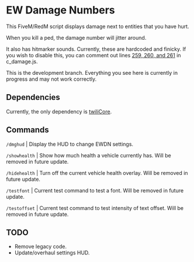 # EW Damage Numbers

This FiveM/RedM script displays damage next to entities that you have hurt.

When you kill a ped, the damage number will jitter around.

It also has hitmarker sounds. Currently, these are hardcoded and finicky. If you wish to disable this, you can comment out lines [259, 260, and 261](https://github.com/elenawinters/ewdamagenumbers/blob/feature/client/c_damage.js#L259-L261) in c_damage.js.

This is the development branch. Everything you see here is currently in progress and may not work correctly.

## Dependencies

Currently, the only dependency is [twiliCore](https://github.com/elenawinters/twiliCore).

## Commands

`/dmghud` | Display the HUD to change EWDN settings.

`/showhealth` | Show how much health a vehicle currently has. Will be removed in future update.

`/hidehealth` | Turn off the current vehicle health overlay. Will be removed in future update.

`/testfont` | Current test command to test a font. Will be removed in future update.

`/testoffset` | Current test command to test intensity of text offset. Will be removed in future update.

## TODO

- Remove legacy code.
- Update/overhaul settings HUD.